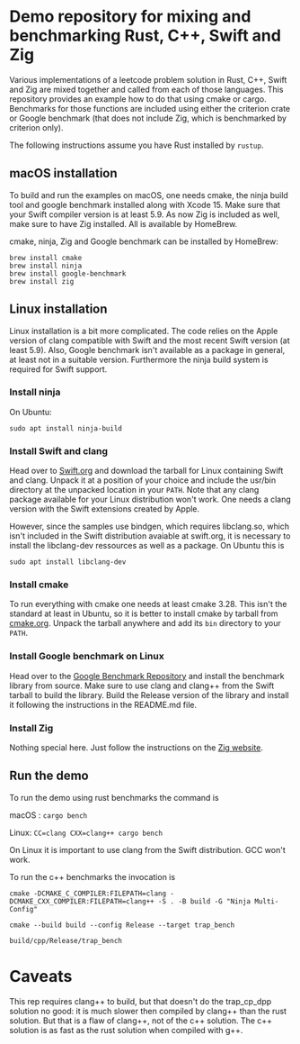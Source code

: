# Demo repository for mixing and benchmarking Rust, C++, Swift and Zig

Various implementations of a leetcode problem solution in Rust, C++, Swift and Zig 
are mixed together and called from each of those languages. This repository
provides an example how to do that using cmake or cargo. Benchmarks for those functions
are included using either the criterion crate or Google benchmark 
(that does not include Zig, which is benchmarked by criterion only).

The following instructions assume you have Rust installed by `rustup`.

## macOS installation

To build and run the examples on macOS, one needs cmake, the ninja build tool and 
google benchmark  installed along with Xcode 15. Make sure that your Swift 
compiler version is at least 5.9. As now Zig is included as well, make sure to have
Zig installed. All is available by HomeBrew.

cmake, ninja, Zig and Google benchmark can be installed by HomeBrew:

```
brew install cmake
brew install ninja
brew install google-benchmark
brew install zig
```

## Linux installation

Linux installation is a bit more complicated. The code relies on the Apple version
of clang compatible with Swift and the most recent Swift version (at least 5.9).
Also, Google benchmark isn't available as a package in general, at least not in a suitable
version. Furthermore the ninja build system is required for Swift support.

### Install ninja

On Ubuntu: 

`sudo apt install ninja-build`

### Install Swift and clang

Head over to [Swift.org](https://www.swift.org) and download the tarball for
Linux containing Swift and clang. Unpack it at a position of your choice and 
include the usr/bin directory at the unpacked location in your `PATH`. Note that
any clang package available for your Linux distribution won't work. One needs
a clang version with the Swift extensions created by Apple.

However, since the samples use bindgen, which requires libclang.so, which isn't 
included in the Swift distribution avaiable at swift.org, it is necessary to install 
the libclang-dev ressources as well as a package. On Ubuntu this is

`sudo apt install libclang-dev`

### Install cmake

To run everything with cmake one needs at least cmake 3.28. This isn't the standard
at least in Ubuntu, so it is better to install cmake by tarball from [cmake.org](https://cmake.org/download/).
Unpack the tarball anywhere and add its `bin` directory to your `PATH`.

### Install Google benchmark on Linux

Head over to the [Google Benchmark Repository](https://github.com/google/benchmark.git)
and install the benchmark library from source. Make sure to use clang and clang++ 
from the Swift tarball to build the library. Build the Release version of the
library and install it following the instructions in the README.md file.

### Install Zig
Nothing special here. Just follow the instructions on the [Zig website](https://ziglang.org).

## Run the demo

To run the demo using rust benchmarks the command is

macOS : `cargo bench`

Linux: `CC=clang CXX=clang++ cargo bench`

On Linux it is important to use clang from the Swift distribution. GCC won't work.

To run the c++ benchmarks the invocation is

```'sh
cmake -DCMAKE_C_COMPILER:FILEPATH=clang -DCMAKE_CXX_COMPILER:FILEPATH=clang++ -S . -B build -G "Ninja Multi-Config"

cmake --build build --config Release --target trap_bench

build/cpp/Release/trap_bench
```


# Caveats

This rep requires clang++ to build, but that doesn't do the trap_cp_dpp solution
no good: it is much slower then compiled by clang++  than the rust solution. But that 
is a flaw of clang++, not of the c++ solution. The c++ solution is as fast as the 
rust solution when compiled with g++.